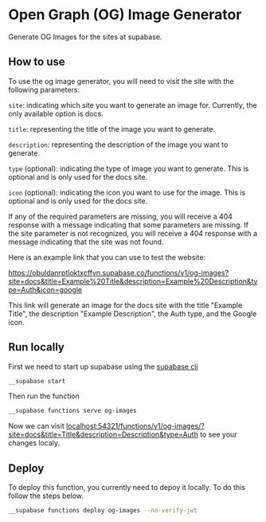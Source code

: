# Open Graph (OG) Image Generator

Generate OG Images for the sites at supabase.

## How to use

To use the og image generator, you will need to visit the site with the following parameters:

`site`: indicating which site you want to generate an image for. Currently, the only available option is docs.

`title`: representing the title of the image you want to generate.

`description`: representing the description of the image you want to generate.

`type` (optional): indicating the type of image you want to generate. This is optional and is only used for the docs site.

`icon` (optional): indicating the icon you want to use for the image. This is optional and is only used for the docs site.

If any of the required parameters are missing, you will receive a 404 response with a message indicating that some parameters are missing. If the site parameter is not recognized, you will receive a 404 response with a message indicating that the site was not found.

Here is an example link that you can use to test the website:

https://obuldanrptloktxcffvn.supabase.co/functions/v1/og-images?site=docs&title=Example%20Title&description=Example%20Description&type=Auth&icon=google

This link will generate an image for the docs site with the title "Example Title", the description "Example Description", the Auth type, and the Google icon.

## Run locally

First we need to start up supabase using the [supabase cli](https://supabase.com/docs/reference/cli/introduction)

```bash
__supabase start
```

Then run the function

```bash
__supabase functions serve og-images
```

Now we can visit [localhost:54321/functions/v1/og-images/?site=docs&title=Title&description=Description&type=Auth](http://localhost:54321/functions/v1/og-images/?site=docs&title=Title&description=Description&type=Auth) to see your changes localy.

## Deploy

To deploy this function, you currently need to depoy it locally. To do this follow the steps below.

```bash
__supabase functions deploy og-images --no-verify-jwt
```
